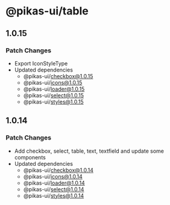 # @pikas-ui/table

## 1.0.15

### Patch Changes

- Export IconStyleType
- Updated dependencies
  - @pikas-ui/checkbox@1.0.15
  - @pikas-ui/icons@1.0.15
  - @pikas-ui/loader@1.0.15
  - @pikas-ui/select@1.0.15
  - @pikas-ui/styles@1.0.15

## 1.0.14

### Patch Changes

- Add checkbox, select, table, text, textfield and update some components
- Updated dependencies
  - @pikas-ui/checkbox@1.0.14
  - @pikas-ui/icons@1.0.14
  - @pikas-ui/loader@1.0.14
  - @pikas-ui/select@1.0.14
  - @pikas-ui/styles@1.0.14
